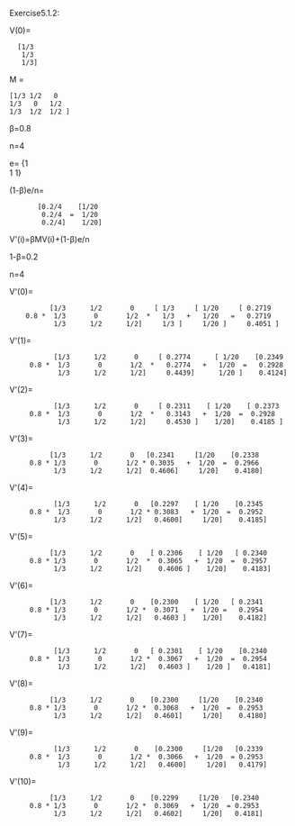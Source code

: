 Exercise5.1.2:


V(0)=
      
      [1/3
       1/3
       1/3]

M =

    [1/3 1/2   0
    1/3   0   1/2
    1/3  1/2  1/2 ]
  
β=0.8

n=4


e= 
   {1  
    1
    1}
 
(1-β)e/n=

           [0.2/4    [1/20 
            0.2/4  =  1/20 
            0.2/4]    1/20]

V'(i)=βMV(i)+(1-β)e/n


1-β=0.2

n=4

V'(0)=
               
              [1/3      1/2       0     [ 1/3     [ 1/20     [ 0.2719 
        0.8 *  1/3       0       1/2  *   1/3   +   1/20   =   0.2719 
               1/3      1/2      1/2]     1/3 ]     1/20 ]     0.4051 ]
V'(1)=
               
               [1/3      1/2       0     [ 0.2774      [ 1/20    [0.2349 
         0.8 *  1/3       0       1/2  *   0.2774   +   1/20  =   0.2928 
                1/3      1/2      1/2]     0.4439]      1/20 ]    0.4124]
V'(2)=
               
               [1/3      1/2       0     [ 0.2311    [ 1/20    [ 0.2373 
         0.8 *  1/3       0       1/2  *   0.3143   +  1/20  =  0.2928 
                1/3      1/2      1/2]     0.4530 ]    1/20]    0.4185 ]
V'(3)=
              
              [1/3      1/2       0   [0.2341     [1/20    [0.2338
         0.8 * 1/3       0       1/2 * 0.3035   +  1/20  =  0.2966
               1/3      1/2      1/2]  0.4606]     1/20]    0.4180]
V'(4)=
               
               [1/3      1/2       0   [0.2297    [ 1/20    [0.2345 
         0.8 *  1/3       0       1/2 * 0.3083   +  1/20  =  0.2952 
               1/3      1/2      1/2]   0.4600]     1/20]    0.4185]
V'(5)=
             
              [1/3      1/2       0    [ 0.2306    [ 1/20   [ 0.2340 
         0.8 * 1/3       0       1/2  *  0.3065   +  1/20  =  0.2957 
               1/3      1/2      1/2]    0.4606 ]    1/20]    0.4183]
V'(6)=
              
              [1/3      1/2       0    [0.2300    [ 1/20   [ 0.2341 
         0.8 * 1/3       0       1/2 *  0.3071   +  1/20 =   0.2954 
               1/3      1/2      1/2]   0.4603 ]    1/20]    0.4182]
V'(7)=
              
               [1/3      1/2       0   [ 0.2301    [ 1/20    [0.2340 
         0.8 *  1/3       0       1/2 *  0.3067   +  1/20  =  0.2954 
                1/3      1/2      1/2]   0.4603 ]    1/20 ]   0.4181]
V'(8)=
             
              [1/3      1/2       0    [0.2300     [1/20    [0.2340 
         0.8 * 1/3       0       1/2 *  0.3068   +  1/20  =  0.2953 
               1/3      1/2      1/2]   0.4601]     1/20]    0.4180]     
V'(9)=
             
               [1/3      1/2       0    [0.2300     [1/20   [0.2339 
         0.8 *  1/3       0       1/2 *  0.3066   +  1/20  = 0.2953 
                1/3      1/2      1/2]   0.4600]     1/20]   0.4179]
V'(10)=
             
              [1/3      1/2       0    [0.2299     [1/20   [0.2340 
         0.8 * 1/3       0       1/2 *  0.3069   +  1/20  = 0.2953 
               1/3      1/2      1/2]   0.4602]     1/20]   0.4181] 


